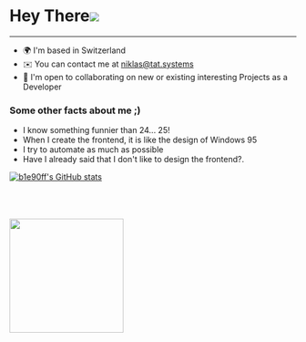 Hey There![](https://user-images.githubusercontent.com/18350557/176309783-0785949b-9127-417c-8b55-ab5a4333674e.gif)
==================================================================================================================================

----------------------------------------------------

* 🌍  I'm based in Switzerland
* ✉️  You can contact me at [niklas@tat.systems](mailto:niklas@tat.systems)
* 🤝  I'm open to collaborating on new or existing interesting Projects as a Developer


### Some other facts about me ;)

* I know something funnier than 24... 25!
* When I create the frontend, it is like the design of Windows 95
* I try to automate as much as possible
* Have I already said that I don't like to design the frontend?.

<a href="http://www.github.com/b1e90ff"><img src="https://github-readme-stats.vercel.app/api?username=b1e90ff&show_icons=true&hide=&count_private=true&title_color=0891b2&text_color=ffffff&icon_color=0891b2&bg_color=1c1917&hide_border=true&show_icons=true" alt="b1e90ff's GitHub stats" /></a>

<br>
<br>
<br>
<a href="https://www.buymeacoffee.com/b1e90ff"><img src="https://cdn.buymeacoffee.com/buttons/v2/default-yellow.png" width="200" /></a>

</p>
